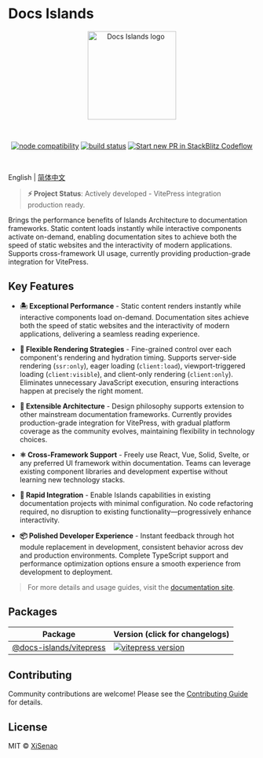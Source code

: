 # Docs Islands

<p align="center">
  <a href="https://docs.senao.me/docs-islands" target="_blank" rel="noopener noreferrer">
    <img width="180" src="https://docs.senao.me/docs-islands/favicon.svg" alt="Docs Islands logo">
  </a>
</p>
<br/>
<p align="center">
  <a href="https://nodejs.org/en/about/previous-releases"><img src="https://img.shields.io/node/v/@docs-islands/vitepress.svg" alt="node compatibility"></a>
  <a href="https://github.com/XiSenao/docs-islands/actions/workflows/ci.yml"><img src="https://github.com/XiSenao/docs-islands/actions/workflows/ci.yml/badge.svg?branch=main" alt="build status"></a>
  <a href="https://pr.new/XiSenao/docs-islands/tree/stackblitz?file=docs/en/index.md"><img src="https://developer.stackblitz.com/img/start_pr_dark_small.svg" alt="Start new PR in StackBlitz Codeflow"></a>
</p>
<br/>

English | [简体中文](./README.zh-CN.md)

> **⚡ Project Status**: Actively developed - VitePress integration production ready.

Brings the performance benefits of Islands Architecture to documentation frameworks. Static content loads instantly while interactive components activate on-demand, enabling documentation sites to achieve both the speed of static websites and the interactivity of modern applications. Supports cross-framework UI usage, currently providing production-grade integration for VitePress.

## Key Features

- **🏝️ Exceptional Performance** - Static content renders instantly while interactive components load on-demand. Documentation sites achieve both the speed of static websites and the interactivity of modern applications, delivering a seamless reading experience.

- **🎯 Flexible Rendering Strategies** - Fine-grained control over each component's rendering and hydration timing. Supports server-side rendering (`ssr:only`), eager loading (`client:load`), viewport-triggered loading (`client:visible`), and client-only rendering (`client:only`). Eliminates unnecessary JavaScript execution, ensuring interactions happen at precisely the right moment.

- **🧩 Extensible Architecture** - Design philosophy supports extension to other mainstream documentation frameworks. Currently provides production-grade integration for VitePress, with gradual platform coverage as the community evolves, maintaining flexibility in technology choices.

- **⚛️ Cross-Framework Support** - Freely use React, Vue, Solid, Svelte, or any preferred UI framework within documentation. Teams can leverage existing component libraries and development expertise without learning new technology stacks.

- **🔌 Rapid Integration** - Enable Islands capabilities in existing documentation projects with minimal configuration. No code refactoring required, no disruption to existing functionality—progressively enhance interactivity.

- **📦 Polished Developer Experience** - Instant feedback through hot module replacement in development, consistent behavior across dev and production environments. Complete TypeScript support and performance optimization options ensure a smooth experience from development to deployment.

> For more details and usage guides, visit the [documentation site](https://docs.senao.me/docs-islands/).

## Packages

| Package                                       | Version (click for changelogs)                                                                                              |
| --------------------------------------------- | :-------------------------------------------------------------------------------------------------------------------------- |
| [@docs-islands/vitepress](packages/vitepress) | [![vitepress version](https://img.shields.io/npm/v/@docs-islands/vitepress.svg?label=%20)](packages/vitepress/CHANGELOG.md) |

## Contributing

Community contributions are welcome! Please see the [Contributing Guide](https://github.com/XiSenao/docs-islands/blob/main/.github/CONTRIBUTING.md) for details.

## License

MIT © [XiSenao](https://github.com/XiSenao)
